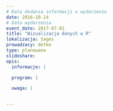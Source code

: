 ```yaml
---
# Data dodania informacji o wydarzeniu
date: 2016-10-14
# Data wydarzenia
event_date: 2017-07-01
title: "Wizualizacja danych w R"
lokalizacja: Sages
prowadzacy: detko
type: planowane
slideshare:
opis:
  informacje: |

  program: |

  uwaga: |
 

---
```


